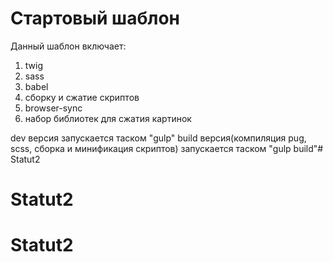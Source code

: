 # Стартовый шаблон

Данный шаблон включает:
1. twig
2. sass
3. babel
4. сборку и сжатие скриптов
5. browser-sync
6. набор библиотек для сжатия картинок

dev версия запускается таском "gulp"
build версия(компиляция pug, scss, сборка и минификация скриптов) запускается таском "gulp build"# Statut2
# Statut2
# Statut2
